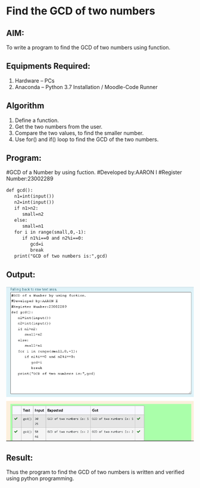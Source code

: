 # Find the GCD of two numbers

## AIM:
To write a program to find the GCD of two numbers using function.

## Equipments Required:
1. Hardware – PCs
2. Anaconda – Python 3.7 Installation / Moodle-Code Runner

## Algorithm
1. Define a function.
2. Get the two numbers from the user.
3. Compare the two values, to find the smaller number.
4. Use for() and if() loop to find the GCD of the two numbers.

## Program:
#GCD of a Number by using fuction.
#Developed by:AARON I
#Register Number:23002289
```
def gcd():
   n1=int(input())
   n2=int(input())
   if n1>n2:
      small=n2
   else:
      small=n1
   for i in range(small,0,-1):
      if n1%i==0 and n2%i==0:
         gcd=i
         break
   print("GCD of two numbers is:",gcd)
```

## Output:
![output](/Screenshot%202023-07-26%20132137.png)

## Result:
Thus the program to find the GCD of two numbers is written and verified using python programming.
